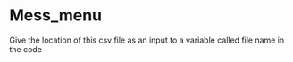 # Mess_menu
Give the location of this csv file as an input to a variable called file name in the code
